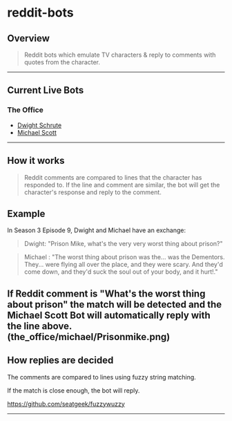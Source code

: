 # reddit-bots
## Overview
>Reddit bots which emulate TV characters & reply to comments with quotes from the character.

---

## Current Live Bots
### The Office
* [Dwight Schrute](http://reddit.com/u/dwight-schrute-bot)
* [Michael Scott](https://www.reddit.com/user/michaelgscottbot)

---

## How it works
 >Reddit comments are compared to lines that the character has responded to. If the line and comment are similar, the bot will get the character's response and reply to the comment.

## Example 
In Season 3 Episode 9, Dwight and Michael have an exchange:

>Dwight: "Prison Mike, what's the very very worst thing about prison?"

>Michael : "The worst thing about prison was the... was the Dementors. They... were flying all over the place, and they were scary. And they'd come down, and they'd suck the soul out of your body, and it hurt!."

If Reddit comment is "What's the worst thing about prison" the match will be detected and the Michael Scott Bot will automatically reply with the line above.
(the_office/michael/Prisonmike.png)
---

## How replies are decided
The comments are compared to lines using fuzzy string matching. 

If the match is close enough, the bot will reply. 

https://github.com/seatgeek/fuzzywuzzy

---
